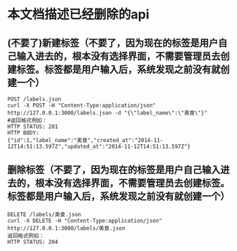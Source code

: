 # 本文档描述已经删除的api

## (不要了)新建标签（不要了，因为现在的标签是用户自己输入进去的，根本没有选择界面，不需要管理员去创建标签。标签都是用户输入后，系统发现之前没有就创建一个）
    POST /labels.json
    curl -X POST -H "Content-Type:application/json" http://127.0.0.1:3000/labels.json -d "{\"label_name\":\"美食\"}"
    #返回格式例如：
    HTTP STATUS: 201
    HTTP BODY:
    {"id":1,"label_name":"美食","created_at":"2014-11-12T14:51:13.597Z","updated_at":"2014-11-12T14:51:13.597Z"}

## 删除标签（不要了，因为现在的标签是用户自己输入进去的，根本没有选择界面，不需要管理员去创建标签。标签都是用户输入后，系统发现之前没有就创建一个）
    DELETE /labels/美食.json
    curl -X DELETE -H "Content-Type:application/json" http://127.0.0.1:3000/labels/美食.json
    返回格式例如：
    HTTP STATUS: 204
